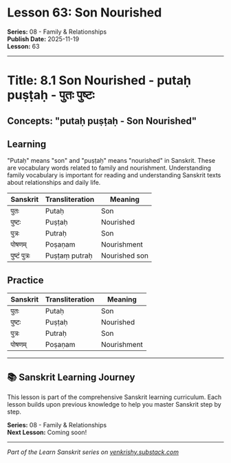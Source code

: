 # Lesson 63: Son Nourished

**Series:** 08 - Family & Relationships  
**Publish Date:** 2025-11-19  
**Lesson:** 63

---

# Title: 8.1 Son Nourished - putaḥ puṣṭaḥ - पुतः पुष्टः
## Concepts: "putaḥ puṣṭaḥ - Son Nourished"

## Learning
"Putaḥ" means "son" and "puṣṭaḥ" means "nourished" in Sanskrit. These are vocabulary words related to family and nourishment. Understanding family vocabulary is important for reading and understanding Sanskrit texts about relationships and daily life.

| Sanskrit           | Transliteration      | Meaning                          |
| ------------------ | -------------------- | -------------------------------- |
| पुतः               | Putaḥ                | Son                              |
| पुष्टः             | Puṣṭaḥ               | Nourished                        |
| पुत्रः             | Putraḥ               | Son                              |
| पोषणम्             | Poṣaṇam              | Nourishment                      |
| पुष्टं पुत्रः      | Puṣṭaṃ putraḥ        | Nourished son                    |

## Practice
| Sanskrit           | Transliteration      | Meaning                          |
| ------------------ | -------------------- | -------------------------------- |
| पुतः               | Putaḥ                | Son                              |
| पुष्टः             | Puṣṭaḥ               | Nourished                        |
| पुत्रः             | Putraḥ               | Son                              |
| पोषणम्             | Poṣaṇam              | Nourishment                      |

---

## 📚 Sanskrit Learning Journey

This lesson is part of the comprehensive Sanskrit learning curriculum. Each lesson builds upon previous knowledge to help you master Sanskrit step by step.

**Series:** 08 - Family & Relationships  
**Next Lesson:** Coming soon!

---
*Part of the Learn Sanskrit series on [venkrishy.substack.com](https://venkrishy.substack.com/s/learn_sanskrit)*
